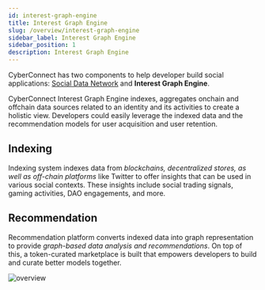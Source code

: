 ```yaml
---
id: interest-graph-engine
title: Interest Graph Engine
slug: /overview/interest-graph-engine
sidebar_label: Interest Graph Engine
sidebar_position: 1
description: Interest Graph Engine
---
```


CyberConnect has two components to help developer build social applications: [Social Data Network](/overview/social-data-network) and **Interest Graph Engine**.

CyberConnect Interest Graph Engine indexes, aggregates onchain and offchain data sources related to an identity and its activities to create a holistic view. Developers could easily leverage the indexed data and the recommendation models for user acquisition and user retention.

## Indexing

Indexing system indexes data from _blockchains, decentralized stores, as well as off-chain platforms_ like Twitter to offer insights that can be used in various social contexts. These insights include social trading signals, gaming activities, DAO engagements, and more.

## Recommendation

Recommendation platform converts indexed data into graph representation to provide _graph-based data analysis and recommendations_. On top of this, a token-curated marketplace is built that empowers developers to build and curate better models together.

![overview](/img/v2/overview.png)
